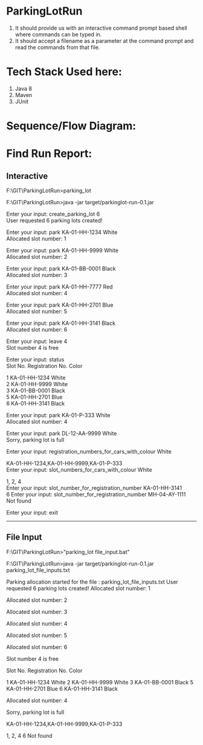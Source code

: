 # ParkingLotRun

1) It should provide us with an interactive command prompt based shell where
commands can be typed in.
2) It should accept a filename as a parameter at the command prompt and read the
commands from that file.

# Tech Stack Used here:
1. Java 8
2. Maven
3. JUnit


# Sequence/Flow Diagram:





# Find Run Report:

## Interactive
	
F:\GIT\ParkingLotRun>parking_lot

F:\GIT\ParkingLotRun>java -jar target/parkinglot-run-0.1.jar  

Enter your input:   create_parking_lot 6  
User requested 6 parking lots created!

Enter your input:   park KA-01-HH-1234 White  
Allocated slot number: 1  

Enter your input:   park KA-01-HH-9999 White  
Allocated slot number: 2  

Enter your input:   park KA-01-BB-0001 Black  
Allocated slot number: 3  

Enter your input:   park KA-01-HH-7777 Red  
Allocated slot number: 4   

Enter your input:   park KA-01-HH-2701 Blue   
Allocated slot number: 5   

Enter your input:   park KA-01-HH-3141 Black   
Allocated slot number: 6   

Enter your input:   leave 4  
Slot number 4 is free   

Enter your input:   status   
Slot No.        Registration No.         Color
  
1               KA-01-HH-1234           White  
2               KA-01-HH-9999           White  
3               KA-01-BB-0001           Black  
5               KA-01-HH-2701           Blue  
6               KA-01-HH-3141           Black  

Enter your input:   park KA-01-P-333 White  
Allocated slot number: 4  

Enter your input:   park DL-12-AA-9999 White  
Sorry, parking lot is full  

Enter your input:   registration_numbers_for_cars_with_colour White  

KA-01-HH-1234,KA-01-HH-9999,KA-01-P-333  
Enter your input:   slot_numbers_for_cars_with_colour White  

1, 2, 4  
Enter your input:   slot_number_for_registration_number KA-01-HH-3141    
6
Enter your input:   slot_number_for_registration_number MH-04-AY-1111    
Not found  

Enter your input:   exit  

--------------

## File Input

F:\GIT\ParkingLotRun>"parking_lot file_input.bat"

F:\GIT\ParkingLotRun>java -jar target/parkinglot-run-0.1.jar parking_lot_file_inputs.txt

Parking allocation started for the file : parking_lot_file_inputs.txt
User requested 6 parking lots created!
Allocated slot number: 1

Allocated slot number: 2

Allocated slot number: 3

Allocated slot number: 4

Allocated slot number: 5

Allocated slot number: 6

Slot number 4 is free

Slot No.        Registration No.         Color

1               KA-01-HH-1234           White
2               KA-01-HH-9999           White
3               KA-01-BB-0001           Black
5               KA-01-HH-2701           Blue
6               KA-01-HH-3141           Black

Allocated slot number: 4

Sorry, parking lot is full


KA-01-HH-1234,KA-01-HH-9999,KA-01-P-333

1, 2, 4
6
Not found




